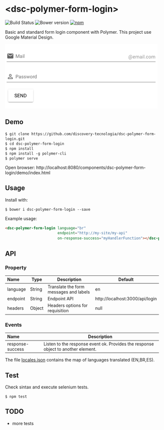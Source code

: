 # &#60;dsc-polymer-form-login&#62;

![Build Status](https://travis-ci.org/discovery-tecnologia/dsc-polymer-form-login.svg?branch=master)
![Bower version](https://img.shields.io/bower/v/dsc-polymer-form-login.svg)
[![npm](https://img.shields.io/npm/l/express.svg)]()

Basic and standard form login component with Polymer. This project use Google Material Design.

![demo](https://raw.githubusercontent.com/discovery-tecnologia/dsc-polymer-form-login/master/docs/img/form.png)

## Demo

```
$ git clone https://github.com/discovery-tecnologia/dsc-polymer-form-login.git
$ cd dsc-polymer-form-login
$ npm install
$ npm install -g polymer-cli
$ polymer serve
```
Open browser: http://localhost:8080/components/dsc-polymer-form-login/demo/index.html

## Usage

Install with:

```
$ bower i dsc-polymer-form-login --save
```

Example usage:

```html
<dsc-polymer-form-login language="br" 
                        endpoint="http://my-site/my-api" 
                        on-response-success="myHandlerFunction"></dsc-polymer-form-login>
```

## API

### Property
| Name     | Type    | Description                           | Default                           |
|:---------|---------|---------------------------------------|-----------------------------------|
| language | String  |Translate the form messages and labels | en                                |
| endpoint | String  |Endpoint API                           | http://localhost:3000/api/login   |
| headers  | Object  |Headers options for requisition        | null                              |

### Events
| Name             | Description                                                                      |
|:-----------------|----------------------------------------------------------------------------------|
| response-success | Listen to the response event ok. Provides the response object to another element.|

The file [locales.json](https://github.com/discovery-tecnologia/dsc-polymer-form-login/blob/master/locales.json) contains the map of languages translated (EN,BR,ES).

## Test

Check sintax and execute selenium tests.

```
$ npm test
```

## TODO

 * more tests

